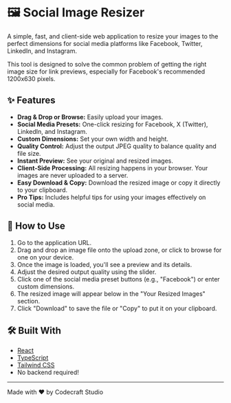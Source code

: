 # 🖼️ Social Image Resizer

A simple, fast, and client-side web application to resize your images to the perfect dimensions for social media platforms like Facebook, Twitter, LinkedIn, and Instagram.

This tool is designed to solve the common problem of getting the right image size for link previews, especially for Facebook's recommended 1200x630 pixels.

## ✨ Features

-   **Drag & Drop or Browse:** Easily upload your images.
-   **Social Media Presets:** One-click resizing for Facebook, X (Twitter), LinkedIn, and Instagram.
-   **Custom Dimensions:** Set your own width and height.
-   **Quality Control:** Adjust the output JPEG quality to balance quality and file size.
-   **Instant Preview:** See your original and resized images.
-   **Client-Side Processing:** All resizing happens in your browser. Your images are never uploaded to a server.
-   **Easy Download & Copy:** Download the resized image or copy it directly to your clipboard.
-   **Pro Tips:** Includes helpful tips for using your images effectively on social media.

## 🚀 How to Use

1.  Go to the application URL.
2.  Drag and drop an image file onto the upload zone, or click to browse for one on your device.
3.  Once the image is loaded, you'll see a preview and its details.
4.  Adjust the desired output quality using the slider.
5.  Click one of the social media preset buttons (e.g., "Facebook") or enter custom dimensions.
6.  The resized image will appear below in the "Your Resized Images" section.
7.  Click "Download" to save the file or "Copy" to put it on your clipboard.

## 🛠️ Built With

-   [React](https://react.dev/)
-   [TypeScript](https://www.typescriptlang.org/)
-   [Tailwind CSS](https://tailwindcss.com/)
-   No backend required!

---

Made with ❤️ by Codecraft Studio
